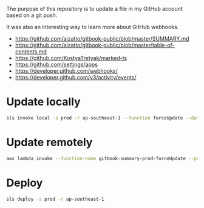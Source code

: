 The purpose of this repository is to update a file in my GitHub account based on a git push.

It was also an interesting way to learn more about GitHub webhooks.

- https://github.com/aizatto/gitbook-public/blob/master/SUMMARY.md
- https://github.com/aizatto/gitbook-public/blob/master/table-of-contents.md
- https://github.com/KostyaTretyak/marked-ts
- https://github.com/settings/apps
- https://developer.github.com/webhooks/
- https://developer.github.com/v3/activity/events/

# Update locally

```sh
sls invoke local -s prod -r ap-southeast-1 --function forceUpdate --data '{"owner":"aizatto","repo":"gitbook-public"}'
```

# Update remotely

```sh
aws lambda invoke --function-name gitbook-summary-prod-forceUpdate --payload '{"owner":"aizatto","repo":"gitbook-public"}' /dev/stdout
```

# Deploy

```sh
sls deploy -s prod -r ap-southeast-1
```
